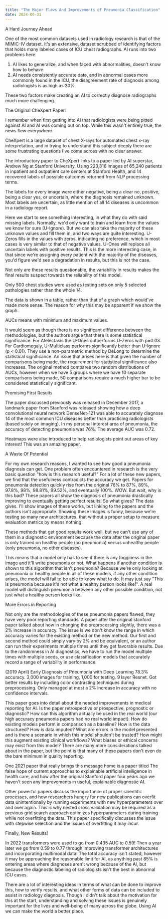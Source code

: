 ```yaml
---
title: "The Major Flaws And Improvements of Pneumonia Classification"
date: 2024-06-31
---
```


A Hard Journey Ahead

One of the most common datasets used in radiology research is that of the MIMIC-IV dataset. It's an extensive, dataset scrubbed of identifying factors that holds many labeled cases of ICU chest radiographs. AI runs into two problems here.

1. AI likes to generalize, and when faced with abnormalities, doesn't know how to behave.
2. AI needs consistently accurate data, and in abnormal cases more commonly found in the ICU, the disagreement rate of diagnosis among radiologists is as high as 30%.

These two factors make creating an AI to correctly diagnose radiographs much more challenging.


The Original CheXpert Paper:

I remember when first getting into AI that radiologists were being pitted against AI and AI was coming out on top. While this wasn't entirely true, the news flew everywhere.

CheXpert is a large dataset of chest X-rays for automated chest x-ray interpretation, and in trying to understand this subject deeply there are some frustrating questions I've come across with no clear answer.

The introductory paper to CheXpert links to a paper led by AI superstar, Andrew Ng at Stanford University. Using 223,316 images of 65,240 patients in inpatient and outpatient care centers at Stanford Health, and 14 recovered labels of possible outcomes returned from NLP processing terms.

The labels for every image were either negative, being a clear no, positive, being a clear yes, or uncertain, where the diagnosis remained unknown. Most labels are uncertain, as little mention of all 14 diseases is uncommon in a radiology report.

Here we start to see something interesting, in what they do with said missing labels. Normally, we'd only want to train and learn from the values we know for sure (U-Ignore). But we can also take the majority of these unknown values and fill them in, and two ways are quite interesting. U-Zeros fills in the values with zeros, indicating no preference, which in most cases is very similar to that of negative values. U-Ones will replace all uncertain labels with positive results. This is the more interesting case, in that since we're assigning every patient with the majority of the diseases, you'd figure we'd see a degradation in results, but this is not the case. 



Not only are these results questionable, the variability in results makes the final results suspect towards the reliability of this model. 

Only 500 chest studies were used as testing sets on only 5 selected pathologies rather than the whole 14.

The data is shown in a table, rather than that of a graph which would've made more sense. The reason for why this may be apparent if we show the graph.


AUCs means with minimum and maximum values.

It would seem as though there is no significant difference between the methodologies, but the authors argue that there is some statistical significance. For Atelectasis the U-Ones outperforms U-Zeros with p=0.03. For Cardiomegaly, U-Multiclass performs significantly better than U-Ignore (p < 0.01). They use a non-parametric method by DeLong to determine the statistical significance. An issue that arises here is that given the number of comparisons being made, the requirement for statistical significance also increases. The original method compares two random distributions of AUCs, however when we have 5 groups where we have 10 separate comparisons being made, 50 comparisons require a much higher bar to be considered statistically significant.

Promising First Results

The paper discussed previously was released in December 2017, a landmark paper from Stanford was released showing how a deep convolutional neural network DenseNet-121 was able to accurately diagnose 14 of the most common ICU diseases better than practicing radiologists (based solely on imaging). In my personal interest area of pneumonia, the accuracy of detecting pneumonia was 76%. The average AUC was 0.72.

Heatmaps were also introduced to help radiologists point out areas of key interest! This was an amazing paper.

A Waste Of Potential



For my own research reasons, I wanted to see how good a pneumonia diagnosis can get. One problem often encountered in research is the very basic question "how is this research useful?" For a lot of these new papers, we find that the usefulness contradicts the accuracy we get. Papers for pneumonia detection quickly rise from the original 76% to 87%, 89%, 97.8%, 98%, 98.81%, 99.52%, and eventually 100%. WOW. But wait, why is this bad? These papers all show the diagnosis of pneumonia drastically improving to eventually getting perfect results! So what gives? The data gives. I'll show images of these works, but linking to the papers and the authors isn't appropriate. Showing these images is funny, because we're testing so many new architectures, that without a proper setup to measure evaluation metrics by means nothing.







These methods that get good results work well, but we can't use any of them in a diagnostic environment because the data after the original paper is only trained on healthy people (no pneumonia) versus unhealthy people (only pneumonia, no other diseases).

This means that a model only has to see if there is any fogginess in the image and it'll write pneumonia or not. What happens if another condition is shown to this algorithm that isn't pneumonia? Because we're only looking at pneumonia or healthy people in all of these models, if any other condition arises, the model will fail to be able to know what to do. It may just say "This is pneumonia because it's not what a healthy person looks like!". A real model will distinguish pneumonia between any other possible condition, not just what a healthy person looks like.

More Errors in Reporting

Not only are the methodologies of these pneumonia papers flawed, they have very poor reporting standards. A paper after the original stanford paper talked about how in changing the preprocessing slightly, there was a 2% increase in accuracy. The issue is we don't know the range in which accuracy varies for the existing method or the new method. Our first and second method could simply vary by 2% and be equivalent, or an author can run their experiments multiple times until they get favorable results. Due to the randomness in AI diagnostics, we have to run the model multiple times with multiple seeds, or use classification models that accurately record a range of variability in performance.

(2019 April) Early Diagnosis of Pneumonia with Deep Learning
78.3% accuracy. 3,000 images for training, 1,000 for testing. 9 layer Resnet. Got better results by including color contrasting techniques during preprocessing. Only managed at most a 2% increase in accuracy with no confidence intervals.


This paper goes into detail about the needed improvements in medical reporting for AI. Is the paper retrospective or prospective, prognostic or diagnostic? How can this algorithm actually be used in the real world (our high accuracy pneumonia papers had no real world impact). How do existing models perform in comparison as a baseline? How is the data structured? How is data imputed? What are errors in the model presented and is there a scenario in which this model shouldn't be trusted? How might this augment existing clinical workflows? What biases or ethical concerns may exist from this model? There are many more considerations talked about in the paper, but the point is that many of these papers don't even do the bare minimum in quality reporting.

One 2021 paper that really brings this message home is a paper titled The false hope of current approaches to explainable artificial intelligence in health care, and how after the original Stanford paper four years ago we haven't seen any improvements in useful, explainable diagnostic AI.

Other powerful papers discuss the importance of proper scientific processes, and how researchers hungry for new publications can overfit data unintentionally by running experiments with new hyperparameters over and over again. This is why nested cross validation may be required as a previous grid search approach optimizes hyperparameters during training while not overfitting the data. This paper specifically discusses the issue with stepwise selection and the issues of overfitting it may incur.

Finally, New Results!



In 2022 transformers were used to go from 0.435 AUC to 0.59! Then a year later we go from 0.59 to 0.77 through improving transformer architectures and incorporating multimodal data! The total accuracy isn't stated, however it may be approaching the reasonable limit for AI, as anything past 85% is entering areas where diagnoses aren't wrong because of the AI, but because the diagnostic labeling of radiologists isn't the best in abnormal ICU cases.

There are a lot of interesting ideas in terms of what can be done to improve this, how to verify results, and what other forms of data can be included to assist in radiology diagnosis. Though I didn't talk about the motivation for this at the start, understanding and solving these issues is genuinely important for the lives and well-being of many across the globe. Using AI we can make the world a better place.
